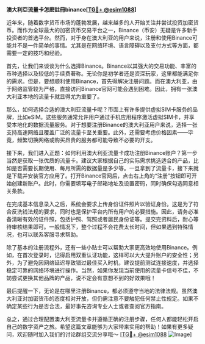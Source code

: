 **澳大利亞流量卡怎麽註冊binance[[TG💪+ @esim1088](https://t.me/s/esim1088)]**

近年来，随着数字货币市场的蓬勃发展，越来越多的人开始关注并尝试投资加密货币。而作为全球最大的加密货币交易平台之一，Binance（币安）无疑是许多新手投资者的首选平台。然而，对于身在澳大利亚的用户来说，注册和使用Binance可能并不是一件简单的事情。尤其是在网络环境、语言障碍以及支付方式等方面，都需要一定的技巧和经验。

首先，让我们来谈谈为什么选择Binance。Binance以其强大的交易功能、丰富的币种选择以及较低的手续费著称。无论你是初学者还是资深玩家，这里都能满足你的需求。但是，要想顺利使用Binance，首先得解决注册问题。而在澳大利亚，由于网络监管较为严格，直接访问Binance官网可能会遇到困难。因此，拥有一张澳大利亚本地的流量卡就显得尤为重要了。

那么，如何选择合适的澳大利亚流量卡呢？市面上有许多提供虚拟SIM卡服务的品牌，比如eSIM。这些服务通常允许用户通过手机应用程序激活虚拟SIM卡，并享受本地化的数据流量服务。对于想要注册Binance的澳大利亚用户来说，选择一张支持高速网络且覆盖广泛的流量卡至关重要。此外，还需要考虑价格因素——毕竟，频繁切换网络或购买昂贵的服务都可能导致不必要的开支。

接下来，我们进入正题：如何利用澳大利亚流量卡成功注册Binance账户？第一步当然是获取一张优质的流量卡。建议大家根据自己的实际需求挑选适合的产品，比如是否需要长期使用、每月所需的数据量是多少等。一旦拿到了流量卡，接下来就是下载并安装官方应用了。打开Binance官网后，点击右上角的“注册”按钮即可开始创建新账户。此时，你需要填写电子邮箱地址及设置密码，同时确保勾选同意相关条款。

在完成基本信息录入之后，系统会要求上传身份证件照片以验证身份。这是为了符合反洗钱法规的要求，同时也是保护平台内所有用户的必要措施。因此，请务必准备清晰有效的证件照，包括护照、驾照或者居民身份证等。提交完资料后，耐心等待审核结果即可。一般情况下，整个过程不会花费太长时间，但如果遇到特殊情况，也可以联系客服寻求帮助。

除了基本的注册流程外，还有一些小贴士可以帮助大家更高效地使用Binance。例如，在首次登录时，记得启用双重认证功能，这样可以大大提升账户的安全性；另外，为了避免因网络延迟导致错过最佳买入时机，建议提前测试连接速度，并选择稳定可靠的网络环境进行操作。当然，如果你发现当前使用的流量卡信号不佳，不妨尝试更换其他品牌的产品，说不定会有意想不到的好效果哦！

最后提醒一下，无论是在哪里注册Binance，都必须遵守当地的法律法规。虽然澳大利亚对加密货币的态度相对开放，但仍需注意不要触犯任何禁止性规定。如果不确定某些行为是否合法，最好事先咨询专业人士或者查阅官方指南。

总之，通过合理配置澳大利亚流量卡并遵循正确的注册步骤，任何人都能轻松开启自己的数字资产之旅。希望这篇文章能够为大家带来实用的帮助！如果有更多疑问，欢迎随时加入我们的讨论群组交流分享哦～ [[TG💪+ @esim1088](https://t.me/s/esim1088) ![Image](https://i.postimg.cc/4NQfJmqS/Snipaste-2025-05-13-00-14-12.png)]